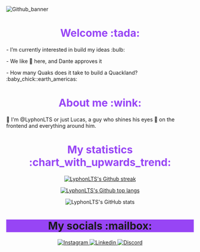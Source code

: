 ![Github_banner](https://github.com/user-attachments/assets/606c31d2-b530-4a61-8a6e-149b3d75f8dd)

<div align="center">
  <h1 style="color: #9745F5;">Welcome :tada:</h1>

  <div align="left">
    <p>- I’m currently interested in build my ideas :bulb:</p>
    <p>- We like 🍕 here, and Dante approves it</p>
    <p>- How many Quaks does it take to build a Quackland? :baby_chick::earth_americas:</p>
  </div>
</div>

<div align="center">
  <h1 style="color: #9745F5;">About me :wink:</h1>

  <div align="left">
    <p>👾 I'm @LyphonLTS or just Lucas, a guy who shines his eyes 👀 on the frontend and everything around him.</p>
  </div>
</div>
    
<div align="center">
  <h1 style="color: #9745F5;">My statistics :chart_with_upwards_trend:</h1>
  
  <a href="https://git.io/streak-stats"><img src="https://github-readme-streak-stats.herokuapp.com?user=LyphonLTS&theme=midnight-purple&hide_border=true&short_numbers=true" alt="LyphonLTS's Github streak" /></a>
    
  <a href="https://github.com/LyphonLTS/github-readme-stats"><img src="https://github-readme-stats-git-masterrstaa-rickstaa.vercel.app/api/top-langs/?username=LyphonLTS&theme=midnight-purple&hide_border=true" alt="LyphonLTS's Github top langs" /></a>

  ![LyphonLTS's GitHub stats](https://github-readme-stats.vercel.app/api?username=LyphonLTS&show_icons=true&theme=midnight-purple&hide_border=true)
</div>

<div align="center">
  <h1 style="background-color: #9745F5;">My socials :mailbox:</h1>

  <a href="https://www.instagram.com/lsthegreat/profilecard/?igsh=MW5iaXhhc3l5ajZxNg==" target="blank">
    <img src="https://img.shields.io/badge/Instagram-%23E4405F.svg?style=for-the-badge&logo=Instagram&logoColor=white" alt="Instagram" />
  </a>

  <a href="https://www.linkedin.com/in/lucas-silva-brito-66035b197/" target="blank">
    <img src="https://img.shields.io/badge/linkedin-%230077B5.svg?style=for-the-badge&logo=linkedin&logoColor=white" alt="Linkedin" />
  </a>

  <a href="https://discordapp.com/users/Lyphon#7015" target="blank">
    <img src="https://img.shields.io/badge/Discord-%235865F2.svg?style=for-the-badge&logo=discord&logoColor=white" alt="Discord" />
  </a>

</div>


<!---
LyphonLTS/LyphonLTS is a ✨ special ✨ repository because its `README.md` (this file) appears on your GitHub profile.
You can click the Preview link to take a look at your changes.
--->
